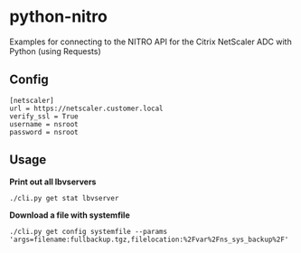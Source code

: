 # python-nitro

Examples for connecting to the NITRO API for the Citrix NetScaler ADC with Python (using Requests)

## Config

```
[netscaler]
url = https://netscaler.customer.local
verify_ssl = True
username = nsroot
password = nsroot
```

## Usage

**Print out all lbvservers**
```
./cli.py get stat lbvserver
```

**Download a file with systemfile**
```
./cli.py get config systemfile --params 'args=filename:fullbackup.tgz,filelocation:%2Fvar%2Fns_sys_backup%2F'
```
